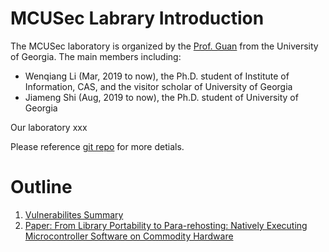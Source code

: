 # MCUSec Labrary Introduction
The MCUSec laboratory is organized by the [Prof. Guan](https://guanle.org/) from the University of Georgia.
The main members including:
- Wenqiang Li (Mar, 2019 to now), the Ph.D. student of Institute of Information, CAS, and the visitor scholar of University of Georgia
- Jiameng Shi (Aug, 2019 to now), the Ph.D. student of University of Georgia

Our laboratory xxx

Please reference [git repo](https://github.com/MCUSec) for more detials.

# Outline
1. [Vulnerabilites Summary](https://mcusec.github.io/vulnerabilities)
2. [Paper: From Library Portability to Para-rehosting: Natively Executing Microcontroller Software on Commodity Hardware](https://www.ndss-symposium.org/ndss-paper/from-library-portability-to-para-rehosting-natively-executing-microcontroller-software-on-commodity-hardware/)